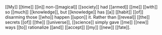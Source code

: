 [[My]] [[time]] [[in]] non-[[magical]] [[society]] had [[armed]] [[me]] [[with]] so [[much]] [[knowledge]], but [[knowledge]] has [[a]] [[habit]] [[of]] disarming those [[who]] happen [[upon]] it. Rather than [[reveal]] [[the]] secrets [[of]] [[the]] [[universe]], [[science]] simply gave [[me]] [[new]] ways [[to]] rationalize [[and]] [[accept]] [[my]] [[new]] [[fate]].